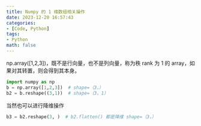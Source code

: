 ```yaml
---
title: Numpy 的 1 维数组相关操作
date: 2023-12-20 16:57:43
categories:
- [Code, Python]
tags:
- Python
math: false
---
```


np.array([1,2,3])，既不是行向量，也不是列向量，称为秩 rank 为 1 的 array，如果对其转置，则会得到其本身。

```python
import numpy as np
b = np.array([1,2,3])  # shape=（3，）
b2 = b.reshape((3,1))  # shape=（3，1）
```

当然也可以进行降维操作

```python
b3 = b2.reshape(3, )  # b2.flatten() 都是降维 shape=（3，）
```
